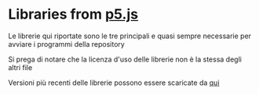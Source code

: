 # Libraries from [p5.js](https://p5js.org)

Le librerie qui riportate sono le tre principali e quasi sempre necessarie per avviare i programmi della repository

Si prega di notare che la licenza d'uso delle librerie non è la stessa degli altri file 

Versioni più recenti delle librerie possono essere scaricate da [qui](https://p5js.org/libraries/)
